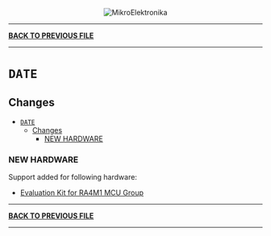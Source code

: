 <p align="center">
  <img src="http://www.mikroe.com/img/designs/beta/logo_small.png?raw=true" alt="MikroElektronika"/>
</p>

---

**[BACK TO PREVIOUS FILE](../changelog.md)**

---

# `DATE`

## Changes

- [`DATE`](#date)
  - [Changes](#changes)
    - [NEW HARDWARE](#new-hardware)

### NEW HARDWARE

Support added for following hardware:

+ [Evaluation Kit for RA4M1 MCU Group](https://www.renesas.com/en/products/microcontrollers-microprocessors/ra-cortex-m-mcus/ek-ra4m1-evaluation-kit-ra4m1-mcu-group?srsltid=AfmBOoo-wrVihxpWfCooNFIukz9FDrhXAbYj6Hg2QamTxhUBPxoUpayH)

---

**[BACK TO PREVIOUS FILE](../changelog.md)**

---
